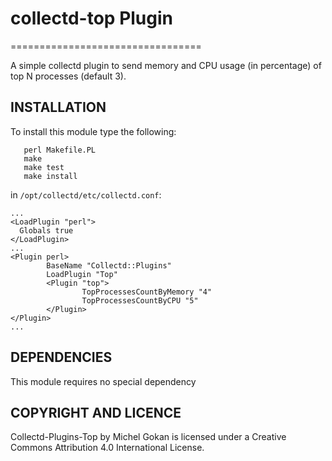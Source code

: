 # collectd-top Plugin
=================================

A simple collectd plugin to send memory and CPU usage (in percentage) of top N processes (default 3).

## INSTALLATION

To install this module type the following:

````
   perl Makefile.PL
   make
   make test
   make install
````

in `/opt/collectd/etc/collectd.conf`:

````
...
<LoadPlugin "perl">
  Globals true
</LoadPlugin>
...
<Plugin perl>
        BaseName "Collectd::Plugins"
        LoadPlugin "Top"
        <Plugin "top">
                TopProcessesCountByMemory "4"
                TopProcessesCountByCPU "5"
        </Plugin>
</Plugin>
...
````

## DEPENDENCIES

This module requires no special dependency

## COPYRIGHT AND LICENCE

Collectd-Plugins-Top by Michel Gokan is licensed under a Creative Commons Attribution 4.0 International License.
